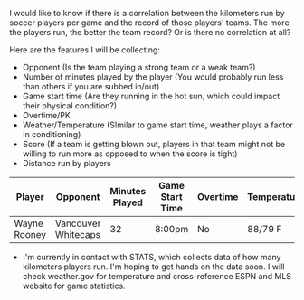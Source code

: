 I would like to know if there is a correlation between the kilometers run by soccer players per game and the record of those players' teams. The more the players run, the better the team record? Or is there no correlation at all?

Here are the features I will be collecting:

* Opponent (Is the team playing a strong team or a weak team?)
* Number of minutes played by the player (You would probably run less than others if you are subbed in/out)
* Game start time (Are they running in the hot sun, which could impact their physical condition?)
* Overtime/PK 
* Weather/Temperature (SImilar to game start time, weather plays a factor in conditioning)
* Score (If a team is getting blown out, players in that team might not be willing to run more as opposed to when the score is tight)
* Distance run by players


Player | Opponent | Minutes Played | Game Start Time | Overtime | Temperature | Humidity | Final Score | Distance Run
-------| -------- | ---------------|-----------------|----------|-------------|----------|-------------|--------------
Wayne Rooney | Vancouver Whitecaps| 32 | 8:00pm | No | 88/79 F | 48% |  3-1|  tk*        


* I'm currently in contact with STATS, which collects data of how many kilometers players run. I'm hoping to get hands on the data soon. 
I will check weather.gov for temperature and cross-reference ESPN and MLS website for game statistics. 
